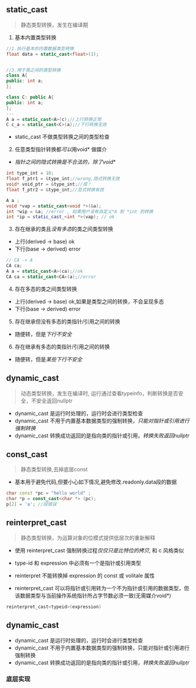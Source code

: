## static_cast
>静态类型转换，发生在编译期


1. 基本内置类型转换
```cpp
//1.执行基本的内置数据类型转换
float data = static_cast<float>(1);


//3.用于类之间的类型转换
class A{
public: int a;
};

class C: public A{
public: int a;
};
---
A a = static_cast<A>(c);//上行转换正常
C c_a = static_cast<C>(a);//下行转换无效
```

- static_cast 不做类型转换之间的类型检查


2. 任意类型指针转换都*可以*用void* 做媒介 
- *指针之间的隐式转换是不合法的，除了void**

```cpp
int type_int = 10;
float f_ptr1 = &type_int;//wrong,隐式转换无效
void* void_ptr = &type_int;//成！
float f_ptr2 = &type_int;//显式转换有效

A a ;
void *vap = static_cast<void *>(&a);
int *wip = &a; //error , 如果用户没有自定义*A 到 *int 的转换
int *ip = static_cast_<int *>(vap); // ok
```

3. 存在继承的类且*没有多态*的类之间类型转换
- 上行(derived -> base) ok
- 下行(base -> derived) error

```cpp
// CA -> A
CA ca;
A a = static_cast<A>(ca);//ok
CA ca = static_cast<CA>(a);//error
```

4. 存在多态的类之间类型转换

- 上行(derived -> base) ok,如果是类型之间的转换，不会呈现多态
- 下行(base -> derived) error

5. 存在继承但没有多态的类指针/引用之间的转换
- 随便转，但是*下行不安全*

6. 存在继承有多态的类指针/引用之间的转换
- 随便转，但是*某些下行不安全*
## dynamic_cast

>动态类型转换，发生在编译时, 运行通过查看typeinfo，判断转换是否安全，不安全返回nullptr

- dynamic_cast 是运行时处理的，运行时会进行类型检查
- dynamic_cast 不用于内置基本数据类型的强制转换，*只能对指针或引用进行强制转换*
- dynamic_cast 转换成功返回的是指向类的指针或引用，*转换失败返回nullptr*



## const_cast
>静态类型转换,去掉底层const

- 基本用于避免代码,但要小心如下情况,避免修改.readonly.data段的数据
```cpp
char const *pc = "hello world" ;
char *p = const_cast<char *> (pc);
p[2] = 'a'; //段错误
```


## reinterpret_cast
>静态类型转换，为运算对象的位模式提供低层次的重新解释

- 使用 reinterpret_cast 强制转换过程*仅仅只是比特位的拷贝*, 和 c 风格类似

- type-id 和 expression 中必须有一个是指针或引用类型
- reinterpret 不能转换掉 expression 的 const 或 volitale 属性
- reinterpret_cast 可以将指针或引用转为一个不为指针或引用的数据类型，但该数据类型与当前操作系统指针所占字节数必须一致(无需媒介void*)

```c
reinterpret_cast<typeid>(expression)
```


## dynamic_cast


- dynamic_cast 是运行时处理的，运行时会进行类型检查
- dynamic_cast 不用于内置基本数据类型的强制转换，只能对指针或引用进行强制转换
- dynamic_cast 转换成功返回的是指向类的指针或引用，*转换失败返回nullptr*


### 底层实现

